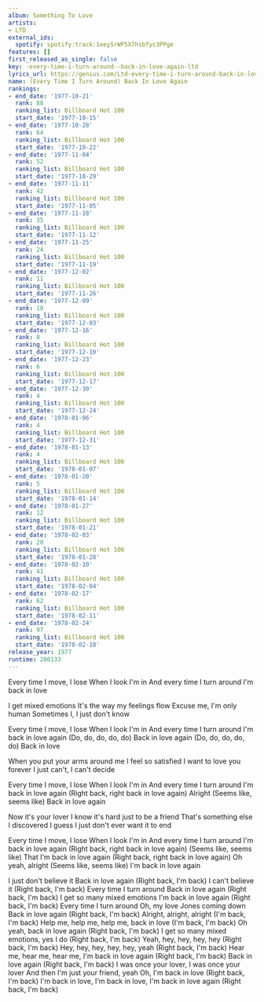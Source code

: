 ```yaml
---
album: Something To Love
artists:
- LTD
external_ids:
  spotify: spotify:track:1eeySrWP5X7hsbfyc3PPge
features: []
first_released_as_single: false
key: -every-time-i-turn-around--back-in-love-again-ltd
lyrics_url: https://genius.com/Ltd-every-time-i-turn-around-back-in-love-again-lyrics
name: (Every Time I Turn Around) Back In Love Again
rankings:
- end_date: '1977-10-21'
  rank: 88
  ranking_list: Billboard Hot 100
  start_date: '1977-10-15'
- end_date: '1977-10-28'
  rank: 64
  ranking_list: Billboard Hot 100
  start_date: '1977-10-22'
- end_date: '1977-11-04'
  rank: 52
  ranking_list: Billboard Hot 100
  start_date: '1977-10-29'
- end_date: '1977-11-11'
  rank: 42
  ranking_list: Billboard Hot 100
  start_date: '1977-11-05'
- end_date: '1977-11-18'
  rank: 35
  ranking_list: Billboard Hot 100
  start_date: '1977-11-12'
- end_date: '1977-11-25'
  rank: 24
  ranking_list: Billboard Hot 100
  start_date: '1977-11-19'
- end_date: '1977-12-02'
  rank: 11
  ranking_list: Billboard Hot 100
  start_date: '1977-11-26'
- end_date: '1977-12-09'
  rank: 10
  ranking_list: Billboard Hot 100
  start_date: '1977-12-03'
- end_date: '1977-12-16'
  rank: 8
  ranking_list: Billboard Hot 100
  start_date: '1977-12-10'
- end_date: '1977-12-23'
  rank: 6
  ranking_list: Billboard Hot 100
  start_date: '1977-12-17'
- end_date: '1977-12-30'
  rank: 4
  ranking_list: Billboard Hot 100
  start_date: '1977-12-24'
- end_date: '1978-01-06'
  rank: 4
  ranking_list: Billboard Hot 100
  start_date: '1977-12-31'
- end_date: '1978-01-13'
  rank: 4
  ranking_list: Billboard Hot 100
  start_date: '1978-01-07'
- end_date: '1978-01-20'
  rank: 5
  ranking_list: Billboard Hot 100
  start_date: '1978-01-14'
- end_date: '1978-01-27'
  rank: 12
  ranking_list: Billboard Hot 100
  start_date: '1978-01-21'
- end_date: '1978-02-03'
  rank: 20
  ranking_list: Billboard Hot 100
  start_date: '1978-01-28'
- end_date: '1978-02-10'
  rank: 41
  ranking_list: Billboard Hot 100
  start_date: '1978-02-04'
- end_date: '1978-02-17'
  rank: 62
  ranking_list: Billboard Hot 100
  start_date: '1978-02-11'
- end_date: '1978-02-24'
  rank: 97
  ranking_list: Billboard Hot 100
  start_date: '1978-02-18'
release_year: 1977
runtime: 280133
---
```

Every time I move, I lose
When I look I'm in
And every time I turn around
I'm back in love


I get mixed emotions
It's the way my feelings flow
Excuse me, I'm only human
Sometimes I, I just don't know


Every time I move, I lose
When I look I'm in
And every time I turn around
I'm back in love again
(Do, do, do, do, do)
Back in love again
(Do, do, do, do, do)
Back in love


When you put your arms around me
I feel so satisfied
I want to love you forever
I just can't, I can't decide


Every time I move, I lose
When I look I'm in
And every time I turn around
I'm back in love again
(Right back, right back in love again)
Alright
(Seems like, seems like)
Back in love again


Now it's your lover
I know it's hard just to be a friend
That's something else I discovered
I guess I just don't ever want it to end


Every time I move, I lose
When I look I'm in
And every time I turn around
I'm back in love again
(Right back, right back in love again)
(Seems like, seems like)
That I'm back in love again
(Right back, right back in love again)
Oh yeah, alright
(Seems like, seems like)
I'm back in love again


I just don't believe it
Back in love again
(Right back, I'm back)
I can't believe it
(Right back, I'm back)
Every time I turn around
Back in love again
(Right back, I'm back)
I get so many mixed emotions
I'm back in love again
(Right back, I'm back)
Every time I turn around
Oh, my love Jones coming down
Back in love again
(Right back, I'm back)
Alright, alright, alright
(I'm back, I'm back)
Help me, help me, help me, back in love
(I'm back, I'm back)
Oh yeah, back in love again
(Right back, I'm back)
I get so many mixed emotions, yes I do
(Right back, I'm back)
Yeah, hey, hey, hey, hey
(Right back, I'm back)
Hey, hey, hey, hey, hey, yeah
(Right back, I'm back)
Hear me, hear me, hear me, I'm back in love again
(Right back, I'm back)
Back in love again
(Right back, I'm back)
I was once your lover, I was once your lover
And then I'm just your friend, yeah
Oh, I'm back in love
(Right back, I'm back)
I'm back in love, I'm back in love, I'm back in love again
(Right back, I'm back)
